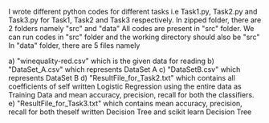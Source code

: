 I wrote different python codes for different tasks i.e Task1.py, Task2.py and Task3.py for Task1, Task2 and Task3 respectively.
In zipped folder, there are 2 folders namely "src" and "data"
All codes are present in "src" folder. We can run codes in "src" folder and the working directory should also be "src"
In "data" folder, there are 5 files namely

  a) "winequality-red.csv" which is the given data for reading
  b) "DataSet_A.csv" which represents DataSet A
  c) "DataSetB.csv" which represents DataSet B 
  d) "ResultFile_for_Task2.txt" which contains all coefficients of self written Logistic Regression using the entire data as Training Data       and mean accuracy, precision, recall for both the classifiers. 
  e) "ResultFile_for_Task3.txt" which contains mean accuracy, precision, recall for both theself written Decision Tree and scikit learn           Decision Tree
